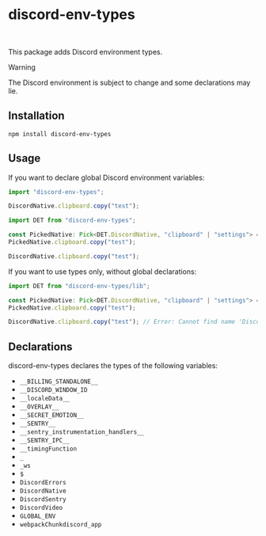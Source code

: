 # discord-env-types

<p>
<a aria-label="NPM version" href="https://www.npmjs.com/package/discord-env-types">
<img alt="" src="https://img.shields.io/npm/v/discord-env-types.svg?style=for-the-badge&labelColor=0869B8"></a>
<a aria-label="License" href="#">
<img alt="" src="https://img.shields.io/npm/l/discord-env-types.svg?style=for-the-badge&labelColor=579805"></a>
</p>
This package adds Discord environment types.

> [!WARNING]  
> The Discord environment is subject to change and some declarations may lie.

## Installation

```npm
npm install discord-env-types
```

## Usage

If you want to declare global Discord environment variables:

```ts
import "discord-env-types";

DiscordNative.clipboard.copy("test");
```

```ts
import DET from "discord-env-types";

const PickedNative: Pick<DET.DiscordNative, "clipboard" | "settings"> = ...;
PickedNative.clipboard.copy("test");

DiscordNative.clipboard.copy("test");
```

If you want to use types only, without global declarations:

```ts
import DET from "discord-env-types/lib";

const PickedNative: Pick<DET.DiscordNative, "clipboard" | "settings"> = ...;
PickedNative.clipboard.copy("test");

DiscordNative.clipboard.copy("test"); // Error: Cannot find name 'DiscordNative'.
```

## Declarations

discord-env-types declares the types of the following variables:

- `__BILLING_STANDALONE__`
- `__DISCORD_WINDOW_ID`
- `__localeData__`
- `__OVERLAY__`
- `__SECRET_EMOTION__`
- `__SENTRY__`
- `__sentry_instrumentation_handlers__`
- `__SENTRY_IPC__`
- `__timingFunction`
- `_`
- `_ws`
- `$`
- `DiscordErrors`
- `DiscordNative`
- `DiscordSentry`
- `DiscordVideo`
- `GLOBAL_ENV`
- `webpackChunkdiscord_app`
